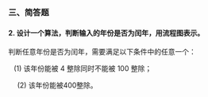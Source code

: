 ### 三、简答题
#### 2. 设计一个算法，判断输入的年份是否为闰年，用流程图表示。
判断任意年份是否为闰年，需要满足以下条件中的任意一个：

&ensp; (1) 该年份能被 4 整除同时不能被 100 整除；

&emsp; (2) 该年份能被400整除。
